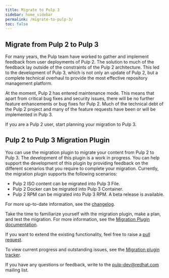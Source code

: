 ```yaml
---
title: Migrate to Pulp 3
sidebar: home_sidebar
permalink: /migrate-to-pulp-3/
toc: false
---
```


## Migrate from Pulp 2 to Pulp 3

For many years, the Pulp team have worked to gather and implement feedback from user deployments of Pulp 2. The solution to much of the feedback lay outside of the constraints of the Pulp 2 architecture. This led to the development of Pulp 3, which is not only an update of Pulp 2, but a complete technical overhaul to provide the most effective repository management platform.

At the moment, Pulp 2 has entered maintenance mode. This means that apart from critical bug fixes and security issues, there will be no further feature enhancements or bug fixes for Pulp 2. Much of the technical debt of the Pulp 2 project and many of the feature requests have been or will be implemented in Pulp 3.

If you are a Pulp 2 user, start planning your migration to Pulp 3.

## Pulp 2 to Pulp 3 Migration Plugin

You can use the migration plugin to migrate your content from Pulp 2 to Pulp 3. The development of this plugin is a work in progress. You can help support the development of this plugin by providing feedback on the different scenarios that you require to complete your migration. Currently, the migration plugin supports the following scenarios:

*  Pulp 2 ISO content can be migrated into Pulp 3 File.
*  Pulp 2 Docker can be migrated into Pulp 3 Container.
*  Pulp 2 RPM can be migrated into Pulp 3 RPM. A beta release is available.

For more up-to-date information, see the [changelog](https://pulp-2to3-migration.readthedocs.io/en/latest/changes.html).

Take the time to familiarize yourself with the migration plugin, make a plan, and test the migration. For more information, see the [Migration Plugin documentation](https://pulp-2to3-migration.readthedocs.io/en/latest/index.html).

If you want to extend the existing functionality, feel free to raise a [pull request](https://github.com/pulp/pulp-2to3-migration).

To view current progress and outstanding issues, see the [Migration plugin tracker](https://pulp.plan.io/projects/migration).

If you have any questions or feedback, write to the pulp-dev@redhat.com mailing list.
